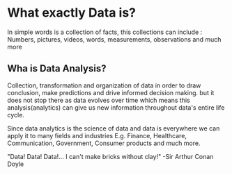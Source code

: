 # What exactly Data is?

In simple words is a collection of facts, this collections can include :
Numbers, pictures, videos, words, measurements, observations and much more

## Wha is Data Analysis?

Collection, transformation and organization of data in order to draw conclusion, make predictions and drive informed decision making.
but it does not stop there as data evolves over time which means this analysis(analytics) can give us new information throughout data's entire life cycle.

Since data analytics is the science of data and data is everywhere we can apply it to many fields and industries E.g. Finance, Healthcare, Communication, Government, Consumer products and much more.

"Data! Data! Data!... I can't make bricks without clay!"
-Sir Arthur Conan Doyle

